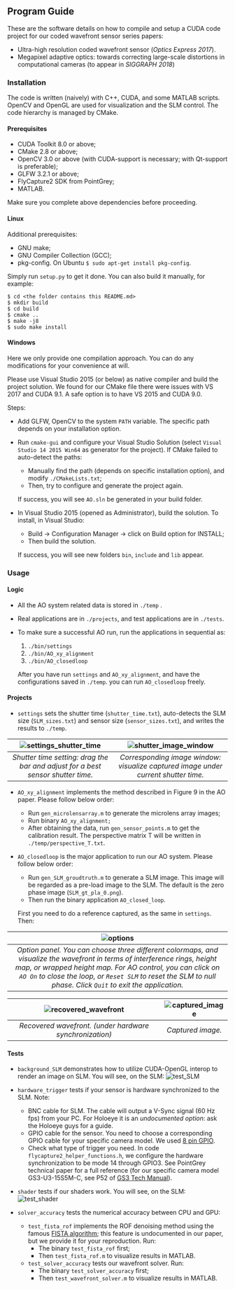 ## Program Guide

These are the software details on how to compile and setup a CUDA code project for our coded wavefront sensor series papers:

- Ultra-high resolution coded wavefront sensor (*Optics Express 2017*).
- Megapixel adaptive optics: towards correcting large-scale distortions in computational cameras (to appear in *SIGGRAPH 2018*)

### Installation
The code is written (naively) with C++, CUDA, and some MATLAB scripts. OpenCV and OpenGL are used for visualization and the SLM control. The code hierarchy is managed by CMake. 

#### Prerequisites

- CUDA Toolkit 8.0 or above;
- CMake 2.8 or above;
- OpenCV 3.0 or above (with CUDA-support is necessary; with Qt-support is preferable);
- GLFW 3.2.1 or above;
- FlyCapture2 SDK from PointGrey;
- MATLAB.

Make sure you complete above dependencies before proceeding.

#### Linux

Additional prerequisites:

- GNU make;
- GNU Compiler Collection (GCC);
- pkg-config. On Ubuntu `$ sudo apt-get install pkg-config`.

Simply run `setup.py` to get it done. You can also build it manually, for example:

```shell
$ cd <the folder contains this README.md>
$ mkdir build
$ cd build
$ cmake ..
$ make -j8
$ sudo make install
```

#### Windows

Here we only provide one compilation approach. You can do any modifications for your convenience at will.

Please use Visual Studio 2015 (or below) as native compiler and build the project solution. We found for our CMake file there were issues with VS 2017 and CUDA 9.1. A safe option is to have VS 2015 and CUDA 9.0. 

Steps:

- Add GLFW, OpenCV to the system `PATH` variable. The specific path depends on your installation option.

- Run `cmake-gui` and configure your Visual Studio Solution (select `Visual Studio 14 2015 Win64` as generator for the project). If CMake failed to auto-detect the paths:

  - Manually find the path (depends on specific installation option), and modify `./CMakeLists.txt`;
  - Then, try to configure and generate the project again.

  If success, you will see `AO.sln` be generated in your build folder.

- In Visual Studio 2015 (opened as Administrator), build the solution. To install, in Visual Studio:

  - Build -> Configuration Manager -> click on Build option for INSTALL;
  - Then build the solution.

  If success, you will see new folders `bin`, `include` and `lib` appear.

### Usage

#### Logic

- All the AO system related data is stored in `./temp` .

- Real applications are in `./projects`, and test applications are in `./tests`.

- To make sure a successful AO run, run the applications in sequential as:

  1. `./bin/settings`
  2. `./bin/AO_xy_alignment`
  3. `./bin/AO_closedloop`

  After you have run `settings` and `AO_xy_alignment`, and have the configurations saved in `./temp`. you can run `AO_closedloop` freely.

#### Projects

- `settings` sets the shutter time (`shutter_time.txt`), auto-detects the SLM size (`SLM_sizes.txt`) and sensor size (`sensor_sizes.txt`), and writes the results to `./temp`.

| ![settings_shutter_time](../imgs/project_settings_shutter_time.jpg) | ![shutter_image_window](../imgs/project_settings_imagewindow.jpg) |
| :----------------------------------------------------------: | :----------------------------------------------------------: |
| *Shutter time setting: drag the bar and adjust for a best sensor shutter time.* | *Corresponding image window: visualize captured image under current shutter time.* |

- `AO_xy_alignment` implements the method described in Figure 9 in the AO paper. Please follow below order:
  - Run  `gen_microlensarray.m` to generate the microlens array images;
  - Run binary `AO_xy_alignment;`
  - After obtaining the data, run `gen_sensor_points.m` to get the calibration result. The perspective matrix T will be written in `./temp/perspective_T.txt`.

- `AO_closedloop` is the major application to run our AO system. Please follow below order:

  - Run `gen_SLM_groudtruth.m` to generate a SLM image. This image will be regarded as a pre-load image to the SLM. The default is the zero phase image (`SLM_gt_pla_0.png`).
  - Then run the binary application `AO_closed_loop`.

  First you need to do a reference captured, as the same in `settings`. Then:

|          ![options](../imgs/project_AO_options.jpg)          |
| :----------------------------------------------------------: |
| *Option panel. You can choose three different colormaps, and visualize the wavefront in terms of interference rings, height map, or wrapped height map. For AO control, you can click on `AO On` to close the loop, or `Reset SLM` to reset the SLM to null phase. Click `Quit` to exit the application.* |

|   ![recovered_wavefront](../imgs/project_AO_wavefront.jpg)   |  ![captured_image](../imgs/project_AO_image.jpg)|
| :----------------------------------------------------------: | :----------------------------------------------------------: |
| *Recovered wavefront. (under hardware synchronization)* | *Captured image.* |

#### Tests

- `background_SLM` demonstrates how to utilize CUDA-OpenGL interop to render an image on SLM. You will see, on the SLM:
![test_SLM](../imgs/test_background_SLM.jpg)

- `hardware_trigger` tests if your sensor is hardware synchronized to the SLM. Note:
  - BNC cable for SLM. The cable will output a V-Sync signal (60 Hz fps) from your PC. For Holoeye it is an *undocumented option*: ask the Holoeye guys for a guide.
  - GPIO cable for the sensor. You need to choose a corresponding GPIO cable for your specific camera model. We used [8 pin GPIO](https://www.ptgrey.com/1-meter-circular-8-pin-pre-wired-gpio-hirose-connector).
  - Check what type of trigger you need. In code `flycapture2_helper_functions.h`, we configure the hardware synchronization to be mode 14 through GPIO3. See PointGrey technical paper for a full reference (for our specific camera model GS3-U3-15S5M-C, see P52 of [GS3 Tech Manual](https://www.ptgrey.com/support/downloads/10125)).
- `shader` tests if our shaders work. You will see, on the SLM:
![test_shader](../imgs/test_shader.jpg)

- `solver_accuracy` tests the numerical accuracy between CPU and GPU:
  - `test_fista_rof` implements the ROF denoising method using the famous [FISTA algorithm](https://people.rennes.inria.fr/Cedric.Herzet/Cedric.Herzet/Sparse_Seminar/Entrees/2012/11/12_A_Fast_Iterative_Shrinkage-Thresholding_Algorithmfor_Linear_Inverse_Problems_(A._Beck,_M._Teboulle)_files/Breck_2009.pdf); this feature is undocumented in our paper, but we provide it for your reproduction. Run:
    - The binary `test_fista_rof` first;
    - Then `test_fista_rof.m` to visualize results in MATLAB.
  - `test_solver_accuracy` tests our wavefront solver. Run:
    - The binary `test_solver_accuracy` first;
    - Then `test_wavefront_solver.m` to visualize results in MATLAB.

